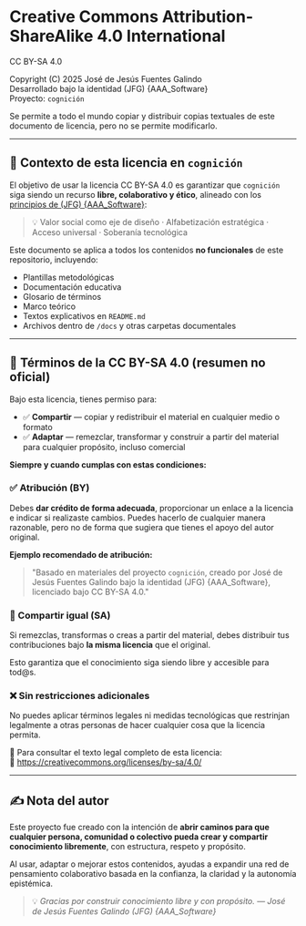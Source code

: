 # Creative Commons Attribution-ShareAlike 4.0 International

CC BY-SA 4.0

Copyright (C) 2025 José de Jesús Fuentes Galindo  
Desarrollado bajo la identidad (JFG) {AAA_Software}  
Proyecto: `cognición`

Se permite a todo el mundo copiar y distribuir copias textuales de este documento de licencia, pero no se permite modificarlo.

---

## 📘 Contexto de esta licencia en `cognición`

El objetivo de usar la licencia CC BY-SA 4.0 es garantizar que `cognición` siga siendo un recurso **libre, colaborativo y ético**, alineado con los [principios de (JFG) {AAA_Software}](https://github.com/JesusFuentesGalindo#-principios-y-filosof%C3%ADa):

> 💡 Valor social como eje de diseño · Alfabetización estratégica · Acceso universal · Soberanía tecnológica

Este documento se aplica a todos los contenidos **no funcionales** de este repositorio, incluyendo:

- Plantillas metodológicas
- Documentación educativa
- Glosario de términos
- Marco teórico
- Textos explicativos en `README.md`
- Archivos dentro de `/docs` y otras carpetas documentales

---

## 📜 Términos de la CC BY-SA 4.0 (resumen no oficial)

Bajo esta licencia, tienes permiso para:

- ✅ **Compartir** — copiar y redistribuir el material en cualquier medio o formato
- ✅ **Adaptar** — remezclar, transformar y construir a partir del material para cualquier propósito, incluso comercial

**Siempre y cuando cumplas con estas condiciones:**

### ✅ Atribución (BY)

Debes **dar crédito de forma adecuada**, proporcionar un enlace a la licencia e indicar si realizaste cambios. Puedes hacerlo de cualquier manera razonable, pero no de forma que sugiera que tienes el apoyo del autor original.

**Ejemplo recomendado de atribución:**

> "Basado en materiales del proyecto `cognición`, creado por José de Jesús Fuentes Galindo bajo la identidad (JFG) {AAA_Software}, licenciado bajo CC BY-SA 4.0."

### 🔁 Compartir igual (SA)

Si remezclas, transformas o creas a partir del material, debes distribuir tus contribuciones bajo **la misma licencia** que el original.

Esto garantiza que el conocimiento siga siendo libre y accesible para tod@s.

### ❌ Sin restricciones adicionales

No puedes aplicar términos legales ni medidas tecnológicas que restrinjan legalmente a otras personas de hacer cualquier cosa que la licencia permita.

📎 Para consultar el texto legal completo de esta licencia:  
🔗 https://creativecommons.org/licenses/by-sa/4.0/

---

## ✍️ Nota del autor

Este proyecto fue creado con la intención de **abrir caminos para que cualquier persona, comunidad o colectivo pueda crear y compartir conocimiento libremente**, con estructura, respeto y propósito.

Al usar, adaptar o mejorar estos contenidos, ayudas a expandir una red de pensamiento colaborativo basada en la confianza, la claridad y la autonomía epistémica.

> 💡 _Gracias por construir conocimiento libre y con propósito._
> _— José de Jesús Fuentes Galindo (JFG) {AAA_Software}_
